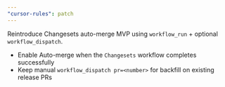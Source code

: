 ```yaml
---
"cursor-rules": patch
---
```


Reintroduce Changesets auto-merge MVP using `workflow_run` + optional `workflow_dispatch`.

- Enable Auto-merge when the `Changesets` workflow completes successfully
- Keep manual `workflow_dispatch pr=<number>` for backfill on existing release PRs


